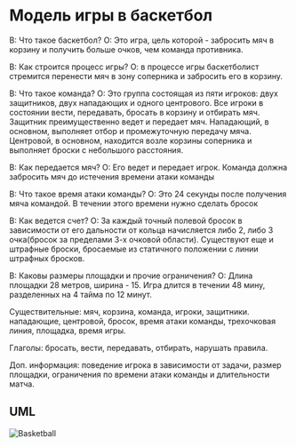 # Модель игры в баскетбол

В: Что такое баскетбол?
О: Это игра, цель которой - забросить мяч в корзину и получить больше очков, чем команда противника.

В: Как строится процесс игры?
О: в процессе игры баскетболист стремится перенести мяч в зону соперника и забросить его в корзину.

В: Что такое команда?
О: Это группа состоящая из пяти игроков: двух защитников, двух нападающих и одного центрового. Все игроки в состоянии вести, передавать, бросать в корзину и отбирать мяч. Защитник преимущественно ведет и передает мяч. Нападающий, в основном, выполняет отбор и промежуточную передачу мяча. Центровой, в основном, находится возле корзины соперника и выполняет броски с небольшого расстояния.

В: Как передается мяч?
О: Его ведет и передает игрок. Команда должна забросить мяч до истечения времени атаки команды

В: Что такое время атаки команды?
О: Это 24 секунды после получения мяча командой. В течении этого времени нужно сделать бросок

В: Как ведется счет?
О: За каждый точный полевой бросок в зависимости от его дальности от кольца начисляется либо 2, либо 3 очка(бросок за пределами 3-х очковой области). Существуют еще и штрафные броски, бросаемые из статичного положении с линии штрафных бросков.

В: Каковы размеры площадки и прочие ограничения?
О: Длина площадки 28 метров, ширина - 15. Игра длится в течении 48 мину, разделенных на 4 тайма по 12 минут.

Существительные: мяч, корзина, команда, игроки, защитники. нападающие, центровой, бросок, время атаки команды, трехочковая линия, площадка, время игры.

Глаголы: бросать, вести, передавать, отбирать, нарушать правила.

Доп. информация: поведение игрока в зависимости от задачи, размер площадки, ограничения по времени атаки команды и длительности матча.

## UML

![Basketball](https://github.com/NorthArea/design-patterns/blob/master/basketball/basketball.svg)